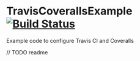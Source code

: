 # TravisCoverallsExample [![Build Status](https://travis-ci.org/JeroenMols/TravisCoverallsExample.svg?branch=master)](https://travis-ci.org/JeroenMols/TravisCoverallsExample)
Example code to configure Travis CI and Coveralls

// TODO readme
